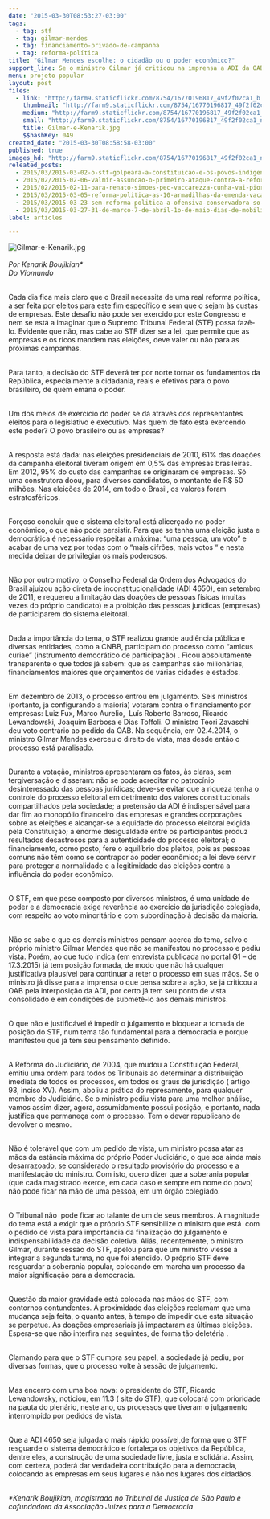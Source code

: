 ```yaml
---
date: "2015-03-30T08:53:27-03:00"
tags:
  - tag: stf
  - tag: gilmar-mendes
  - tag: financiamento-privado-de-campanha
  - tag: reforma-política
title: "Gilmar Mendes escolhe: o cidadão ou o poder econômico?​"
support_line: Se o ministro Gilmar já criticou na imprensa a ADI da OAB contra financiamento de empresas por que segurar mais o processo?
menu: projeto popular
layout: post
files:
  - link: "http://farm9.staticflickr.com/8754/16770196817_49f2f02ca1_b.jpg"
    thumbnail: "http://farm9.staticflickr.com/8754/16770196817_49f2f02ca1_t.jpg"
    medium: "http://farm9.staticflickr.com/8754/16770196817_49f2f02ca1_z.jpg"
    small: "http://farm9.staticflickr.com/8754/16770196817_49f2f02ca1_n.jpg"
    title: Gilmar-e-Kenarik.jpg
    $$hashKey: 049
created_date: "2015-03-30T08:58:58-03:00"
published: true
images_hd: "http://farm9.staticflickr.com/8754/16770196817_49f2f02ca1_n.jpg"
releated_posts:
  - 2015/03/2015-03-02-o-stf-golpeara-a-constituicao-e-os-povos-indigenas-em-beneficio-do-ruralismo.md
  - 2015/02/2015-02-06-valmir-assuncao-o-primeiro-ataque-contra-a-reforma-politica.md
  - 2015/02/2015-02-11-para-renato-simoes-pec-vaccarezza-cunha-vai-piorar-sistema-eleitoral.md
  - 2015/03/2015-03-05-reforma-politica-as-10-armadilhas-da-emenda-vacarezza.md
  - 2015/03/2015-03-23-sem-reforma-politica-a-ofensiva-conservadora-so-ira-crescer.md
  - 2015/03/2015-03-27-31-de-marco-7-de-abril-1o-de-maio-dias-de-mobilizacao.md
label: articles

---
```

<p><img alt="Gilmar-e-Kenarik.jpg" src="http://farm9.staticflickr.com/8754/16770196817_49f2f02ca1_b.jpg" /><br />
<br />
<em>Por Kenarik Boujikian*<br />
Do Viomundo</em></p>

<p><br />
Cada dia fica mais claro que o Brasil necessita de uma real reforma pol&iacute;tica, a ser feita por eleitos para este fim espec&iacute;fico e sem que o sejam &agrave;s custas de empresas. Este desafio n&atilde;o pode ser exercido por este Congresso e nem se est&aacute; a imaginar que o Supremo Tribunal Federal (STF) possa faz&ecirc;-lo. Evidente que n&atilde;o, mas cabe ao STF dizer se a lei, que permite que as empresas e os ricos mandem nas elei&ccedil;&otilde;es, deve valer ou n&atilde;o para as pr&oacute;ximas campanhas.</p>

<p><br />
Para tanto, a decis&atilde;o do STF dever&aacute; ter por norte tornar os fundamentos da Rep&uacute;blica, especialmente a cidadania, reais e efetivos para o povo brasileiro, de quem emana o poder.</p>

<p><br />
Um dos meios de exerc&iacute;cio do poder se d&aacute; atrav&eacute;s dos representantes eleitos para o legislativo e executivo. Mas quem de fato est&aacute; exercendo este poder? O povo brasileiro ou as empresas?</p>

<p><br />
A resposta est&aacute; dada: nas elei&ccedil;&otilde;es presidenciais de 2010, 61% das doa&ccedil;&otilde;es da campanha eleitoral tiveram origem em 0,5% das empresas brasileiras. Em 2012, 95% do custo das campanhas se originaram de empresas. S&oacute; uma construtora doou, para diversos candidatos, o montante de R$ 50 milh&otilde;es. Nas elei&ccedil;&otilde;es de 2014, em todo o Brasil, os valores foram estratosf&eacute;ricos.</p>

<p><br />
For&ccedil;oso concluir que o sistema eleitoral est&aacute; alicer&ccedil;ado no poder econ&ocirc;mico, o que n&atilde;o pode persistir. Para que se tenha uma elei&ccedil;&atilde;o justa e democr&aacute;tica &eacute; necess&aacute;rio respeitar a m&aacute;xima: &ldquo;uma pessoa, um voto&rdquo; e acabar de uma vez por todas com o &ldquo;mais cifr&otilde;es, mais votos &ldquo; e nesta medida deixar de privilegiar os mais poderosos.</p>

<p><br />
N&atilde;o por outro motivo, o Conselho Federal da Ordem dos Advogados do Brasil ajuizou a&ccedil;&atilde;o direta de inconstitucionalidade (ADI 4650), em setembro de 2011, e requereu a limita&ccedil;&atilde;o das doa&ccedil;&otilde;es de pessoas f&iacute;sicas (muitas vezes do pr&oacute;prio candidato) e a proibi&ccedil;&atilde;o das pessoas jur&iacute;dicas (empresas) de participarem do sistema eleitoral.</p>

<p><br />
Dada a import&acirc;ncia do tema, o STF realizou grande audi&ecirc;ncia p&uacute;blica e diversas entidades, como a CNBB, participam do processo como &ldquo;amicus curiae&rdquo; (instrumento democr&aacute;tico de participa&ccedil;&atilde;o) . Ficou absolutamente transparente o que todos j&aacute; sabem: que as campanhas s&atilde;o milion&aacute;rias, financiamentos maiores que or&ccedil;amentos de v&aacute;rias cidades e estados.</p>

<p><br />
Em dezembro de 2013, o processo entrou em julgamento. Seis ministros (portanto, j&aacute; configurando a maioria) votaram contra o financiamento por empresas: Luiz Fux, Marco Aurelio, &nbsp;Lu&iacute;s Roberto Barroso, Ricardo Lewandowski, Joaquim Barbosa e Dias Toffoli. O ministro Teori Zavaschi deu voto contr&aacute;rio ao pedido da OAB. Na sequ&ecirc;ncia, em 02.4.2014, o ministro Gilmar Mendes exerceu o direito de vista, mas desde ent&atilde;o o processo est&aacute; paralisado.</p>

<p><br />
Durante a vota&ccedil;&atilde;o, ministros apresentaram os fatos, &agrave;s claras, sem tergiversa&ccedil;&atilde;o e disseram: n&atilde;o se pode acreditar no patroc&iacute;nio desinteressado das pessoas jur&iacute;dicas; deve-se evitar que a riqueza tenha o controle do processo eleitoral em detrimento dos valores constitucionais compartilhados pela sociedade; a pretens&atilde;o da ADI &eacute; indispens&aacute;vel para dar fim ao monop&oacute;lio financeiro das empresas e grandes corpora&ccedil;&otilde;es sobre as elei&ccedil;&otilde;es e alcan&ccedil;ar-se a equidade do processo eleitoral exigida pela Constitui&ccedil;&atilde;o; a enorme desigualdade entre os participantes produz resultados desastrosos para a autenticidade do processo eleitoral; o financiamento, como posto, fere o equil&iacute;brio dos pleitos, pois as pessoas comuns n&atilde;o t&ecirc;m como se contrapor ao poder econ&ocirc;mico; a lei deve servir para proteger a normalidade e a legitimidade das elei&ccedil;&otilde;es contra a influ&ecirc;ncia do poder econ&ocirc;mico.</p>

<p><br />
O STF, em que pese composto por diversos ministros, &eacute; uma unidade de poder e a democracia exige rever&ecirc;ncia ao exerc&iacute;cio da jurisdi&ccedil;&atilde;o colegiada, com respeito ao voto minorit&aacute;rio e com subordina&ccedil;&atilde;o &agrave; decis&atilde;o da maioria.</p>

<p><br />
N&atilde;o se sabe o que os demais ministros pensam acerca do tema, salvo o pr&oacute;prio ministro Gilmar Mendes que n&atilde;o se manifestou no processo e pediu vista. Por&eacute;m, ao que tudo indica (em entrevista publicada no portal G1 &ndash; de 17.3.2015) j&aacute; tem posi&ccedil;&atilde;o formada, de modo que n&atilde;o h&aacute; qualquer justificativa plaus&iacute;vel para continuar a reter o processo em suas m&atilde;os. Se o ministro j&aacute; disse para a imprensa o que pensa sobre a a&ccedil;&atilde;o, se j&aacute; criticou a OAB pela interposi&ccedil;&atilde;o da ADI, por certo j&aacute; tem seu ponto de vista consolidado e em condi&ccedil;&otilde;es de submet&ecirc;-lo aos demais ministros.</p>

<p><br />
O que n&atilde;o &eacute; justific&aacute;vel &eacute; impedir o julgamento e bloquear a tomada de posi&ccedil;&atilde;o do STF, num tema t&atilde;o fundamental para a democracia e porque manifestou que j&aacute; tem seu pensamento definido.</p>

<p><br />
A Reforma do Judici&aacute;rio, de 2004, que mudou a Constitui&ccedil;&atilde;o Federal, emitiu uma ordem para todos os Tribunais ao determinar a distribui&ccedil;&atilde;o imediata de todos os processos, em todos os graus de jurisdi&ccedil;&atilde;o ( artigo 93, inciso XV). Assim, aboliu a pr&aacute;tica do represamento, para qualquer membro do Judici&aacute;rio. Se o ministro pediu vista para uma melhor an&aacute;lise, vamos assim dizer, agora, assumidamente possui posi&ccedil;&atilde;o, e portanto, nada justifica que permane&ccedil;a com o processo. Tem o dever republicano de devolver o mesmo.</p>

<p><br />
N&atilde;o &eacute; toler&aacute;vel que com um pedido de vista, um ministro possa atar as m&atilde;os da est&acirc;ncia m&aacute;xima do pr&oacute;prio Poder Judici&aacute;rio, o que soa ainda mais desarrazoado, se considerado o resultado provis&oacute;rio do processo e a manifesta&ccedil;&atilde;o do ministro. Com isto, quero dizer que a soberania popular (que cada magistrado exerce, em cada caso e sempre em nome do povo) n&atilde;o pode ficar na m&atilde;o de uma pessoa, em um &oacute;rg&atilde;o colegiado.</p>

<p><br />
O Tribunal n&atilde;o &nbsp;pode ficar ao talante de um de seus membros. A magnitude do tema est&aacute; a exigir que o pr&oacute;prio STF sensibilize o ministro que est&aacute; &nbsp;com o pedido de vista para import&acirc;ncia da finaliza&ccedil;&atilde;o do julgamento e indispensabilidade da decis&atilde;o coletiva. Ali&aacute;s, recentemente, o ministro Gilmar, durante sess&atilde;o do STF, apelou para que um ministro viesse a integrar a segunda turma, no que foi atendido. O pr&oacute;prio STF deve resguardar a soberania popular, colocando em marcha um processo da maior significa&ccedil;&atilde;o para a democracia.</p>

<p><br />
Quest&atilde;o da maior gravidade est&aacute; colocada nas m&atilde;os do STF, com contornos contundentes. A proximidade das elei&ccedil;&otilde;es reclamam que uma mudan&ccedil;a seja feita, o quanto antes, &agrave; tempo de impedir que esta situa&ccedil;&atilde;o se perpetue. As doa&ccedil;&otilde;es empresariais j&aacute; impactaram as &uacute;ltimas elei&ccedil;&otilde;es. Espera-se que n&atilde;o interfira nas seguintes, de forma t&atilde;o delet&eacute;ria .</p>

<p><br />
Clamando para que o STF cumpra seu papel, a sociedade j&aacute; pediu, por diversas formas, que o processo volte &agrave; sess&atilde;o de julgamento.</p>

<p><br />
Mas encerro com uma boa nova: o presidente do STF, Ricardo Lewandowsky, noticiou, em 11.3 ( site do STF), que colocar&aacute; com prioridade na pauta do plen&aacute;rio, neste ano, os processos que tiveram o julgamento interrompido por pedidos de vista.</p>

<p><br />
Que a ADI 4650 seja julgada o mais r&aacute;pido poss&iacute;vel,de forma que o STF resguarde o sistema democr&aacute;tico e fortale&ccedil;a os objetivos da Rep&uacute;blica, dentre eles, a constru&ccedil;&atilde;o de uma sociedade livre, justa e solid&aacute;ria. Assim, com certeza, poder&aacute; dar verdadeira contribui&ccedil;&atilde;o para a democracia, colocando as empresas em seus lugares e n&atilde;o nos lugares dos cidad&atilde;os.</p>

<p><br />
<em>*Kenarik Boujikian, magistrada no Tribunal de Justi&ccedil;a de S&atilde;o Paulo e cofundadora da Associa&ccedil;&atilde;o Juizes para a Democracia</em></p>
